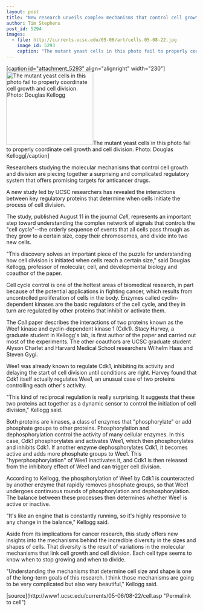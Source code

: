```yaml
---
layout: post
title: "New research unveils complex mechanisms that control cell growth and division"
author: Tim Stephens
post_id: 5294
images:
  - file: http://currents.ucsc.edu/05-06/art/cells.05-08-22.jpg
    image_id: 5293
    caption: "The mutant yeast cells in this photo fail to properly coordinate cell growth and cell division. Photo: Douglas Kellogg"
---
```


[caption id="attachment_5293" align="alignright" width="230"]<a href="http://localhost/mysite/wp-content/uploads/2005/08/cells.05-08-22.jpg"><img class="size-full wp-image-5293" src="http://localhost/mysite/wp-content/uploads/2005/08/cells.05-08-22.jpg" alt="The mutant yeast cells in this photo fail to properly coordinate cell growth and cell division. Photo: Douglas Kellogg" width="230" height="194" /></a>The mutant yeast cells in this photo fail to properly coordinate cell growth and cell division. Photo: Douglas Kellogg[/caption]
<a name="content" id="content"></a>
<p>
  Researchers studying the molecular mechanisms that control cell growth and division are piecing together a surprising and complicated regulatory system that offers promising targets for anticancer drugs.
</p>
<p>
  A new study led by UCSC researchers has revealed the interactions between key regulatory proteins that determine when cells initiate the process of cell division.
</p>
<p>
  The study, published August 11 in the journal <i>Cell</i>, represents an important step toward understanding the complex network of signals that controls the "cell cycle"--the orderly sequence of events that all cells pass through as they grow to a certain size, copy their chromosomes, and divide into two new cells.
</p>
<p>
  "This discovery solves an important piece of the puzzle for understanding how cell division is initiated when cells reach a certain size," said Douglas Kellogg, professor of molecular, cell, and developmental biology and coauthor of the paper.
</p>
<p>
  Cell cycle control is one of the hottest areas of biomedical research, in part because of the potential applications in fighting cancer, which results from uncontrolled proliferation of cells in the body. Enzymes called cyclin-dependent kinases are the basic regulators of the cell cycle, and they in turn are regulated by other proteins that inhibit or activate them.
</p>
<p>
  The <i>Cell</i> paper describes the interactions of two proteins known as the Wee1 kinase and cyclin-dependent kinase 1 (Cdk1). Stacy Harvey, a graduate student in Kellogg's lab, is first author of the paper and carried out most of the experiments. The other coauthors are UCSC graduate student Alyson Charlet and Harvard Medical School researchers Wilhelm Haas and Steven Gygi.
</p>
<p>
  Wee1 was already known to regulate Cdk1, inhibiting its activity and delaying the start of cell division until conditions are right. Harvey found that Cdk1 itself actually regulates Wee1, an unusual case of two proteins controlling each other's activity.
</p>
<p>
  "This kind of reciprocal regulation is really surprising. It suggests that these two proteins act together as a dynamic sensor to control the initiation of cell division," Kellogg said.
</p>
<p>
  Both proteins are kinases, a class of enzymes that "phosphorylate" or add phosphate groups to other proteins. Phosphorylation and dephosphorylation control the activity of many cellular enzymes. In this case, Cdk1 phosphorylates and activates Wee1, which then phosphorylates and inhibits Cdk1. If another enzyme dephosphorylates Cdk1, it becomes active and adds more phosphate groups to Wee1. This "hyperphosphorylation" of Wee1 inactivates it, and Cdk1 is then released from the inhibitory effect of Wee1 and can trigger cell division.
</p>
<p>
  According to Kellogg, the phosphorylation of Wee1 by Cdk1 is counteracted by another enzyme that rapidly removes phosphate groups, so that Wee1 undergoes continuous rounds of phosphorylation and dephosphorylation. The balance between these processes then determines whether Wee1 is active or inactive.
</p>
<p>
  "It's like an engine that is constantly running, so it's highly responsive to any change in the balance," Kellogg said.
</p>
<p>
  Aside from its implications for cancer research, this study offers new insights into the mechanisms behind the incredible diversity in the sizes and shapes of cells. That diversity is the result of variations in the molecular mechanisms that link cell growth and cell division. Each cell type seems to know when to stop growing and when to divide.
</p>
<p>
  "Understanding the mechanisms that determine cell size and shape is one of the long-term goals of this research. I think those mechanisms are going to be very complicated but also very beautiful," Kellogg said.
</p>
[source](http://www1.ucsc.edu/currents/05-06/08-22/cell.asp "Permalink to cell")
